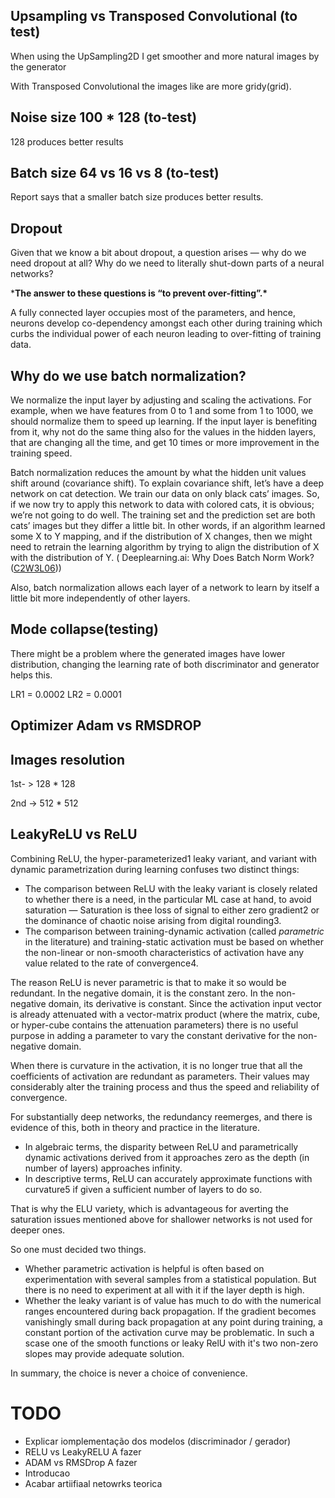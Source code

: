 

## Upsampling vs Transposed Convolutional (to test)

When using the UpSampling2D  I get smoother and more natural images by the generator

With Transposed Convolutional the images like are more gridy(grid).

## Noise size 100 * 128 (to-test)

128 produces better results


## Batch size 64 vs 16 vs 8 (to-test)

Report says that a smaller batch size produces  better results.





## Dropout



Given that we know a bit about dropout, a question arises — why do we need  dropout at all? Why do we need to literally shut-down parts of a neural  networks?

***The answer to these questions is “to prevent over-fitting”.\***

A fully connected layer occupies most of the parameters, and hence,  neurons develop co-dependency amongst each other during training which  curbs the individual power of each neuron leading to over-fitting of  training data.

## Why do we use batch normalization?

We normalize the input layer by adjusting and scaling the activations. For example, when we have features from 0 to 1 and some from 1 to 1000, we  should normalize them to speed up learning. If the input layer is  benefiting from it, why not do the same thing also for the values in the hidden layers, that are changing all the time, and get 10 times or more improvement in the training speed.

Batch normalization reduces the amount by what the hidden unit values shift  around (covariance shift). To explain covariance shift, let’s have a  deep network on cat detection. We train our data on only black cats’  images. So, if we now try to apply this network to data with colored  cats, it is obvious; we’re not going to do well. The training set and  the prediction set are both cats’ images but they differ a little bit.  In other words, if an algorithm learned some X to Y mapping, and if the  distribution of X changes, then we might need to retrain the learning  algorithm by trying to align the distribution of X with the distribution of Y. ( Deeplearning.ai: Why Does Batch Norm Work? ([C2W3L06](https://www.youtube.com/watch?v=nUUqwaxLnWs)))





Also, batch normalization allows each layer of a network to learn by itself a little bit more independently of other layers.








## Mode collapse(testing)


There might be a problem where the generated images have lower distribution, changing the learning rate of both
discriminator and generator helps this.


LR1 = 0.0002
LR2 = 0.0001


## Optimizer Adam vs  RMSDROP



## Images resolution

1st- > 128 * 128

2nd -> 512 * 512



## LeakyReLU vs ReLU





Combining ReLU, the hyper-parameterized1 leaky variant, and variant with dynamic parametrization during learning confuses two distinct things:

- The comparison between ReLU with the leaky variant is closely  related to whether there is a need, in the particular ML case at hand,  to avoid saturation — Saturation is thee loss of signal to either zero  gradient2 or the dominance of chaotic noise arising from digital rounding3.
- The comparison between training-dynamic activation (called *parametric* in the literature) and training-static activation must be based on  whether the non-linear or non-smooth characteristics of activation have  any value related to the rate of convergence4.

The reason ReLU is never parametric is that to make it so would be  redundant.  In the negative domain, it is the constant zero.  In the  non-negative domain, its derivative is constant.  Since the activation  input vector is already attenuated with a vector-matrix product (where  the matrix, cube, or hyper-cube contains the attenuation parameters)  there is no useful purpose in adding a parameter to vary the constant  derivative for the non-negative domain.

When there is curvature in the activation, it is no longer true that  all the coefficients of activation are redundant as parameters.  Their  values may considerably alter the training process and thus the speed  and reliability of convergence.

For substantially deep networks, the redundancy reemerges, and there  is evidence of this, both in theory and practice in the literature.

- In algebraic terms, the disparity between ReLU and parametrically  dynamic activations derived from it approaches zero as the depth (in  number of layers) approaches infinity.
- In descriptive terms, ReLU can accurately approximate functions with curvature5 if given a sufficient number of layers to do so.

That is why the ELU variety, which is advantageous for averting the  saturation issues mentioned above for shallower networks is not used for deeper ones.

So one must decided two things.

- Whether parametric activation is helpful is often based on  experimentation with several samples from a statistical population.  But there is no need to experiment at all with it if the layer depth is  high.
- Whether the leaky variant is of value has much to do with the  numerical ranges encountered during back propagation.  If the gradient  becomes vanishingly small during back propagation at any point during  training, a constant portion of the activation curve may be problematic.  In such a scase one of the smooth functions or leaky RelU with it's  two non-zero slopes may provide adequate solution.

In summary, the choice is never a choice of convenience.







# TODO

- Explicar iomplementação dos modelos (discriminador / gerador) 
- RELU vs LeakyRELU A fazer
- ADAM vs RMSDrop A fazer 
- Introducao
- Acabar artiifiaal netowrks teorica